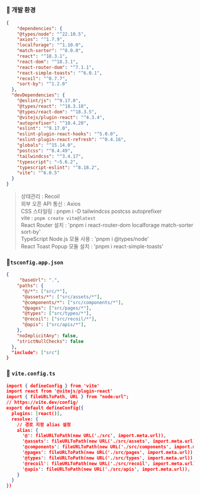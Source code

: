 ## 

###  📌 개발 환경

```json
{
    "dependencies": {
    "@types/node": "^22.10.5",
    "axios": "^1.7.9",
    "localforage": "^1.10.0",
    "match-sorter": "^8.0.0",
    "react": "^18.3.1",
    "react-dom": "^18.3.1",
    "react-router-dom": "^7.1.1",
    "react-simple-toasts": "^6.0.1",
    "recoil": "^0.7.7",
    "sort-by": "^1.2.0"
  },
  "devDependencies": {
    "@eslint/js": "^9.17.0",
    "@types/react": "^18.3.18",
    "@types/react-dom": "^18.3.5",
    "@vitejs/plugin-react": "^4.3.4",
    "autoprefixer": "^10.4.20",
    "eslint": "^9.17.0",
    "eslint-plugin-react-hooks": "^5.0.0",
    "eslint-plugin-react-refresh": "^0.4.16",
    "globals": "^15.14.0",
    "postcss": "^8.4.49",
    "tailwindcss": "^3.4.17",
    "typescript": "~5.6.2",
    "typescript-eslint": "^8.18.2",
    "vite": "^6.0.5"
  }
}
```

> 상태관리 : Recoil <br>
> 외부 오픈 API 통신 : Axios <br> 
> CSS 스타일링 : pnpm i -D tailwindcss postcss autoprefixer <br>
> vite : `pnpm create vite@latest` <br>
> React Router 설치 : 'pnpm i react-router-dom localforage match-sorter sort-by'  <br>
> TypeScript Node.js 모듈 사용 : 'pnpm i @types/node' <br>
> React Toast Popup 모듈 설치 : 'pnpm i react-simple-toasts'


### 📌`tsconfig.app.json` 

```json
{
     "baseUrl": ".",
    "paths": {
      "@/*": ["src/*"],
      "@assets/*": ["src/assets/*"],
      "@components/*": ["src/components/*"],
      "@pages": ["src/pages/*"],
      "@types": ["src/types/*"],
      "@recoil": ["src/recoil/*"],
      "@apis": ["src/apis/*"],
    },
    "noImplicitAny": false,
    "strictNullChecks": false
  },
  "include": ["src"]
}
```

### 📌 `vite.config.ts`

```json
import { defineConfig } from 'vite'
import react from '@vitejs/plugin-react'
import { fileURLToPath, URL } from "node:url";
// https://vite.dev/config/
export default defineConfig({
  plugins: [react()],
  resolve: {
    // 경로 지정 alias 설정
    alias: {
      '@': fileURLToPath(new URL('./src', import.meta.url)),
      '@assets': fileURLToPath(new URL('./src/assets', import.meta.url)),
      '@components': fileURLToPath(new URL('./src/components', import.meta.url)),
      '@pages': fileURLToPath(new URL('./src/pages', import.meta.url)),
      '@types': fileURLToPath(new URL('./src/types', import.meta.url)),
      '@recoil': fileURLToPath(new URL('./src/recoil', import.meta.url)),
      '@apis': fileURLToPath(new URL('./src/apis', import.meta.url)),
    }
  }
})

```